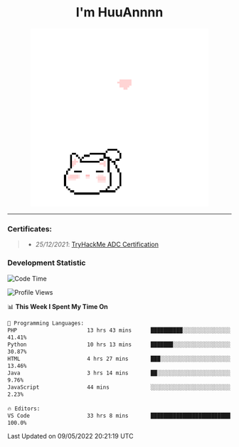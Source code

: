 <h1 align='center'>I'm HuuAnnnn</h1>
<p align="center">
 <img src="cat_intro.gif" />
</p>

___

### Certificates:
>- *25/12/2021*: [TryHackMe ADC Certification](https://tryhackme-certificates.s3-eu-west-1.amazonaws.com/THM-HKVVJOIWJA.png)


### Development Statistic

<!--START_SECTION:waka-->
![Code Time](http://img.shields.io/badge/Code%20Time-182%20hrs%2025%20mins-blue)

![Profile Views](http://img.shields.io/badge/Profile%20Views-1-blue)

📊 **This Week I Spent My Time On** 

```text
💬 Programming Languages: 
PHP                      13 hrs 43 mins      ██████████░░░░░░░░░░░░░░░   41.41% 
Python                   10 hrs 13 mins      ███████░░░░░░░░░░░░░░░░░░   30.87% 
HTML                     4 hrs 27 mins       ███░░░░░░░░░░░░░░░░░░░░░░   13.46% 
Java                     3 hrs 14 mins       ██░░░░░░░░░░░░░░░░░░░░░░░   9.76% 
JavaScript               44 mins             ░░░░░░░░░░░░░░░░░░░░░░░░░   2.23%

🔥 Editors: 
VS Code                  33 hrs 8 mins       █████████████████████████   100.0%

```


 Last Updated on 09/05/2022 20:21:19 UTC
<!--END_SECTION:waka-->
